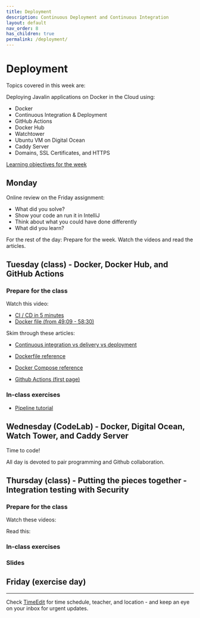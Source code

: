```yaml
---
title: Deployment
description: Continuous Deployment and Continuous Integration
layout: default
nav_order: 8
has_children: true
permalink: /deployment/
---
```


# Deployment

Topics covered in this week are:

Deploying Javalin applications on Docker in the Cloud using:

- Docker
- Continuous Integration & Deployment
- GitHub Actions
- Docker Hub
- Watchtower
- Ubuntu VM on Digital Ocean
- Caddy Server
- Domains, SSL Certificates, and HTTPS

[Learning objectives for the week](learningObjectives.md)

## Monday

Online review on the Friday assignment:

- What did you solve?
- Show your code an run it in IntelliJ
- Think about what you could have done differently
- What did you learn?

For the rest of the day: Prepare for the week. Watch the videos and read the articles.

## Tuesday (class) - Docker, Docker Hub, and GitHub Actions

### Prepare for the class

Watch this video:

- [CI / CD in 5 minutes](https://www.youtube.com/watch?v=42UP1fxi2SY)
- [Docker file (from 49:09 - 58:30)](https://youtu.be/pg19Z8LL06w?si=Q0ZWp6fojjCvHw5k&t=2950)

Skim through these articles:

- [Continuous integration vs delivery vs deployment](https://www.atlassian.com/continuous-delivery/principles/continuous-integration-vs-delivery-vs-deployment)

- [Dockerfile reference](https://docs.docker.com/reference/dockerfile/)

- [Docker Compose reference](https://docs.docker.com/compose/intro/features-uses/)

- [Github Actions (first page)](https://docs.github.com/en/actions/about-github-actions/understanding-github-actions)

### In-class exercises

- [Pipeline tutorial](exercises/pipeline.md)

## Wednesday (CodeLab) - Docker, Digital Ocean, Watch Tower, and Caddy Server

Time to code!

All day is devoted to pair programming and Github collaboration.

## Thursday (class) - Putting the pieces together - Integration testing with Security

### Prepare for the class

Watch these videos:

Read this:

### In-class exercises

### Slides

## Friday (exercise day)

<hr>

Check [TimeEdit](https://skema.cphbusiness.dk/) for time schedule, teacher, and location - and keep an eye on your inbox for urgent updates.
